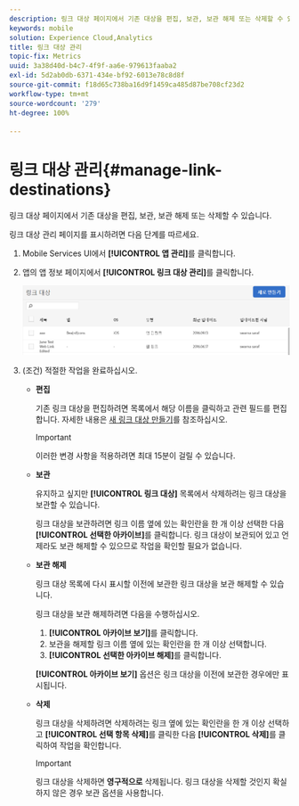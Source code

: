 ```yaml
---
description: 링크 대상 페이지에서 기존 대상을 편집, 보관, 보관 해제 또는 삭제할 수 있습니다.
keywords: mobile
solution: Experience Cloud,Analytics
title: 링크 대상 관리
topic-fix: Metrics
uuid: 3a38d40d-b4c7-4f9f-aa6e-979613faaba2
exl-id: 5d2ab0db-6371-434e-bf92-6013e78c8d8f
source-git-commit: f18d65c738ba16d9f1459ca485d87be708cf23d2
workflow-type: tm+mt
source-wordcount: '279'
ht-degree: 100%

---
```


# 링크 대상 관리{#manage-link-destinations}

링크 대상 페이지에서 기존 대상을 편집, 보관, 보관 해제 또는 삭제할 수 있습니다.

링크 대상 관리 페이지를 표시하려면 다음 단계를 따르세요. 

1. Mobile Services UI에서 **[!UICONTROL 앱 관리]**&#x200B;를 클릭합니다.
1. 앱의 앱 정보 페이지에서 **[!UICONTROL 링크 대상 관리]**&#x200B;를 클릭합니다.

   ![링크 대상](assets/link_destinations_list.png)

1. (조건) 적절한 작업을 완료하십시오. 

   * **편집**

      기존 링크 대상을 편집하려면 목록에서 해당 이름을 클릭하고 관련 필드를 편집합니다. 자세한 내용은 [새 링크 대상 만들기](/help/using/acquisition-main/c-manage-link-destinations/t-create-new-app-deep-link-destination.md)를 참조하십시오.

      >[!IMPORTANT]
      >
      >이러한 변경 사항을 적용하려면 최대 15분이 걸릴 수 있습니다.

   * **보관**

      유지하고 싶지만 **[!UICONTROL 링크 대상]** 목록에서 삭제하려는 링크 대상을 보관할 수 있습니다.

      링크 대상을 보관하려면 링크 이름 옆에 있는 확인란을 한 개 이상 선택한 다음 **[!UICONTROL 선택한 아카이브]**&#x200B;를 클릭합니다. 링크 대상이 보관되어 있고 언제라도 보관 해제할 수 있으므로 작업을 확인할 필요가 없습니다.

   * **보관 해제**

      링크 대상 목록에 다시 표시할 이전에 보관한 링크 대상을 보관 해제할 수 있습니다.

      링크 대상을 보관 해제하려면 다음을 수행하십시오.

      1. **[!UICONTROL 아카이브 보기]**&#x200B;를 클릭합니다.
      1. 보관을 해제할 링크 이름 옆에 있는 확인란을 한 개 이상 선택합니다.
      1. **[!UICONTROL 선택한 아카이브 해제]**&#x200B;를 클릭합니다.

      **[!UICONTROL 아카이브 보기]** 옵션은 링크 대상을 이전에 보관한 경우에만 표시됩니다.

   * **삭제**

      링크 대상을 삭제하려면 삭제하려는 링크 옆에 있는 확인란을 한 개 이상 선택하고 **[!UICONTROL 선택 항목 삭제]**&#x200B;를 클릭한 다음 **[!UICONTROL 삭제]**&#x200B;를 클릭하여 작업을 확인합니다.

      >[!IMPORTANT]
      >
      >링크 대상을 삭제하면 **영구적으로** 삭제됩니다. 링크 대상을 삭제할 것인지 확실하지 않은 경우 보관 옵션을 사용합니다.
